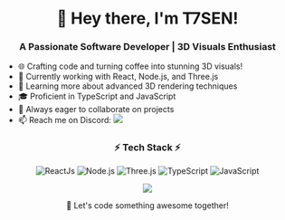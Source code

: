 <h1 align="center">👋 Hey there, I'm T7SEN!</h1>

<h3 align="center">A Passionate Software Developer | 3D Visuals Enthusiast</h3>

- 🌐 Crafting code and turning coffee into stunning 3D visuals!
- 💼 Currently working with React, Node.js, and Three.js
- 🌱 Learning more about advanced 3D rendering techniques
- 🎓 Proficient in TypeScript and JavaScript
- 🔭 Always eager to collaborate on projects
- 📫 Reach me on Discord: [<img src="https://img.shields.io/badge/Discord-T7SEN-blue?style=flat&logo=discord" />](https://discord.com/users/170916597156937728)

<h3 align="center">⚡ Tech Stack ⚡</h3>

<p align="center">
  <img src="https://img.shields.io/badge/-ReactJs-61DAFB?logo=react&logoColor=white&style=for-the-badge" alt="ReactJs">
  <img src="https://img.shields.io/badge/-Node.js-339933?logo=Node.js&logoColor=white&style=for-the-badge" alt="Node.js">
  <img src="https://img.shields.io/badge/-Three.js-000000?logo=Three.js&logoColor=white&style=for-the-badge" alt="Three.js">
  <img src="https://img.shields.io/badge/-TypeScript-3178C6?logo=typescript&logoColor=white&style=for-the-badge" alt="TypeScript">
  <img src="https://img.shields.io/badge/-JavaScript-F7DF1E?logo=javascript&logoColor=black&style=for-the-badge" alt="JavaScript">
</p>

<p align="center">
  <a href="https://github.com/t7sen">
    <img align="center" src="https://github-readme-stats.vercel.app/api?username=t7sen&show_icons=true&theme=tokyonight" />
  </a>
</p>

<p align="center">
  🚀 Let's code something awesome together!
</p>
